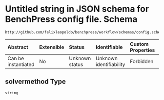 # Untitled string in JSON schema for BenchPress config file. Schema

```txt
http://github.com/felixleopoldo/benchpress/workflow/schemas/config.schema.json#/definitions/rblip/properties/solvermethod
```



| Abstract            | Extensible | Status         | Identifiable            | Custom Properties | Additional Properties | Access Restrictions | Defined In                                                       |
| :------------------ | :--------- | :------------- | :---------------------- | :---------------- | :-------------------- | :------------------ | :--------------------------------------------------------------- |
| Can be instantiated | No         | Unknown status | Unknown identifiability | Forbidden         | Allowed               | none                | [config.schema.json*](config.schema.json "open original schema") |

## solvermethod Type

`string`
